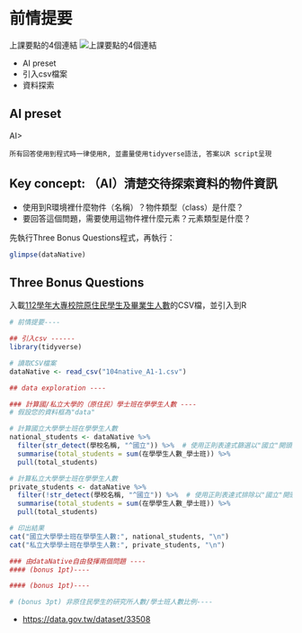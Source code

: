 # 前情提要

上課要點的4個連結
![上課要點的4個連結](../img/2024-03-27-14-55-45.png)

- AI preset
- 引入csv檔案
- 資料探索

## AI preset

AI>
```
所有回答使用到程式時一律使用R, 並盡量使用tidyverse語法, 答案以R script呈現  
``` 

## Key concept: （AI）清楚交待探索資料的物件資訊

  - 使用到R環境裡什麼物件（名稱）？物件類型（class）是什麼？
  - 要回答這個問題，需要使用這物件裡什麼元素？元素類型是什麼？

先執行Three Bonus Questions程式，再執行：
```r
glimpse(dataNative)
```

## Three Bonus Questions

入載[112學年大專校院原住民學生及畢業生人數](https://data.gov.tw/dataset/33514)的CSV檔，並引入到R

```r
# 前情提要----

## 引入csv ------
library(tidyverse)

# 讀取CSV檔案
dataNative <- read_csv("104native_A1-1.csv")

## data exploration ----

### 計算國/私立大學的（原住民）學士班在學學生人數 ----
# 假設您的資料框為"data"

# 計算國立大學學士班在學學生人數
national_students <- dataNative %>%
  filter(str_detect(學校名稱, "^國立")) %>%  # 使用正則表達式篩選以"國立"開頭的學校名稱
  summarise(total_students = sum(在學學生人數_學士班)) %>%
  pull(total_students)

# 計算私立大學學士班在學學生人數
private_students <- dataNative %>%
  filter(!str_detect(學校名稱, "^國立")) %>%  # 使用正則表達式排除以"國立"開頭的學校名稱，即私立大學
  summarise(total_students = sum(在學學生人數_學士班)) %>%
  pull(total_students)

# 印出結果
cat("國立大學學士班在學學生人數:", national_students, "\n")
cat("私立大學學士班在學學生人數:", private_students, "\n")

### 由dataNative自由發揮兩個問題 ----
#### (bonus 1pt)----

#### (bonus 1pt)----

# (bonus 3pt) 非原住民學生的研究所人數/學士班人數比例----


```

 - <https://data.gov.tw/dataset/33508>